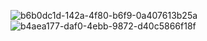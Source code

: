![b6b0dc1d-142a-4f80-b6f9-0a407613b25a](https://github.com/maixuanhieu20215576/laptrinhmang/assets/153420189/9f7e76ee-0485-4486-a334-d6e8dfc868ff)
![b4aea177-daf0-4ebb-9872-d40c5866f18f](https://github.com/maixuanhieu20215576/laptrinhmang/assets/153420189/c5bf2f85-8881-41cc-b00c-8c295380ee79)
